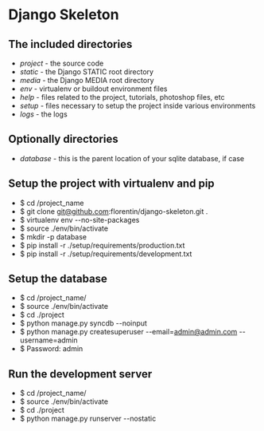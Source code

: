 # Django Skeleton

## The included directories
* _project_ - the source code
* _static_ - the Django STATIC root directory
* _media_ - the Django MEDIA root directory
* _env_ - virtualenv or buildout environment files
* _help_ - files related to the project, tutorials, photoshop files, etc
* _setup_ - files necessary to setup the project inside various environments
* _logs_ - the logs

## Optionally directories
* _database_ - this is the parent location of your sqlite database, if case 

## Setup the project with virtualenv and pip
* $ cd /project_name
* $ git clone git@github.com:florentin/django-skeleton.git .
* $ virtualenv env --no-site-packages
* $ source ./env/bin/activate
* $ mkdir -p database
* $ pip install -r ./setup/requirements/production.txt
* $ pip install -r ./setup/requirements/development.txt

## Setup the database
* $ cd /project_name/
* $ source ./env/bin/activate
* $ cd ./project
* $ python manage.py syncdb --noinput
* $ python manage.py createsuperuser --email=admin@admin.com --username=admin
* $ Password: admin

## Run the development server
* $ cd /project_name/
* $ source ./env/bin/activate
* $ cd ./project
* $ python manage.py runserver --nostatic
